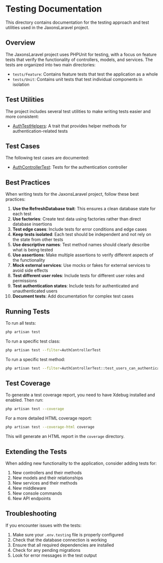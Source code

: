 # Testing Documentation

This directory contains documentation for the testing approach and test utilities used in the JaxonsLaravel project.

## Overview

The JaxonsLaravel project uses PHPUnit for testing, with a focus on feature tests that verify the functionality of controllers, models, and services. The tests are organized into two main directories:

- `tests/Feature`: Contains feature tests that test the application as a whole
- `tests/Unit`: Contains unit tests that test individual components in isolation

## Test Utilities

The project includes several test utilities to make writing tests easier and more consistent:

- [AuthTestHelpers](AuthTestHelpers.md): A trait that provides helper methods for authentication-related tests

## Test Cases

The following test cases are documented:

- [AuthControllerTest](AuthControllerTest.md): Tests for the authentication controller

## Best Practices

When writing tests for the JaxonsLaravel project, follow these best practices:

1. **Use the RefreshDatabase trait**: This ensures a clean database state for each test
2. **Use factories**: Create test data using factories rather than direct database insertions
3. **Test edge cases**: Include tests for error conditions and edge cases
4. **Keep tests isolated**: Each test should be independent and not rely on the state from other tests
5. **Use descriptive names**: Test method names should clearly describe what is being tested
6. **Use assertions**: Make multiple assertions to verify different aspects of the functionality
7. **Mock external services**: Use mocks or fakes for external services to avoid side effects
8. **Test different user roles**: Include tests for different user roles and permissions
9. **Test authentication states**: Include tests for authenticated and unauthenticated users
10. **Document tests**: Add documentation for complex test cases

## Running Tests

To run all tests:

```bash
php artisan test
```

To run a specific test class:

```bash
php artisan test --filter=AuthControllerTest
```

To run a specific test method:

```bash
php artisan test --filter=AuthControllerTest::test_users_can_authenticate_with_valid_credentials
```

## Test Coverage

To generate a test coverage report, you need to have Xdebug installed and enabled. Then run:

```bash
php artisan test --coverage
```

For a more detailed HTML coverage report:

```bash
php artisan test --coverage-html coverage
```

This will generate an HTML report in the `coverage` directory.

## Extending the Tests

When adding new functionality to the application, consider adding tests for:

1. New controllers and their methods
2. New models and their relationships
3. New services and their methods
4. New middleware
5. New console commands
6. New API endpoints

## Troubleshooting

If you encounter issues with the tests:

1. Make sure your `.env.testing` file is properly configured
2. Check that the database connection is working
3. Ensure that all required dependencies are installed
4. Check for any pending migrations
5. Look for error messages in the test output
